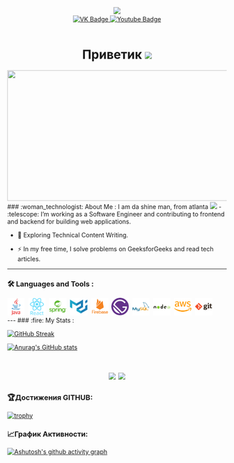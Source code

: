 <div id="header" align="center">
  <img src="https://media.giphy.com/media/oYutHBaozosYrL9xJS/giphy.gif" width="100"/>
</div>
<div id="badges" align="center">
  <a href="https://vk.com/da_sshine">
    <img src="https://img.shields.io/badge/VK-blue?style=for-the-badge&logo=vk&logoColor=white" alt="VK Badge"/>
  </a>
  <a href="https://www.youtube.com/channel/UCJhATxMih3U3f63ozy3osGA">
    <img src="https://img.shields.io/badge/YouTube-red?style=for-the-badge&logo=youtube&logoColor=white" alt="Youtube Badge"/>
  </a>
</div>
<div id="viewprof" align="center">
  <img src="https://komarev.com/ghpvc/?username= stepansirotin&style=flat-square&color=blue" alt=""/>
</div>
<div id="heythere" align="center">
  <h1>
  Приветик
  <img src="https://media.giphy.com/media/hvRJCLFzcasrR4ia7z/giphy.gif" width="30px"/>
</h1>
</div>
<div align="center">
  <img src="https://media.giphy.com/media/aNqEFrYVnsS52/giphy.gif" width="600" height="300"/>
</div>
### :woman_technologist: About Me :
I am da shine man, from atlanta <img src="https://media.giphy.com/media/WUlplcMpOCEmTGBtBW/giphy.gif" width="30">
- :telescope: I’m working as a Software Engineer and contributing to frontend and backend for building web applications.

- :seedling: Exploring Technical Content Writing.

- :zap: In my free time, I solve problems on GeeksforGeeks and read tech articles.
- ---
### :hammer_and_wrench: Languages and Tools :
<div>
  <img src="https://github.com/devicons/devicon/blob/master/icons/java/java-original-wordmark.svg" title="Java" alt="Java" width="40" height="40"/>&nbsp;
  <img src="https://github.com/devicons/devicon/blob/master/icons/react/react-original-wordmark.svg" title="React" alt="React" width="40" height="40"/>&nbsp;
  <img src="https://github.com/devicons/devicon/blob/master/icons/spring/spring-original-wordmark.svg" title="Spring" alt="Spring" width="40" height="40"/>&nbsp;
  <img src="https://github.com/devicons/devicon/blob/master/icons/materialui/materialui-original.svg" title="Material UI" alt="Material UI" width="40" height="40"/>&nbsp;
  <img src="https://github.com/devicons/devicon/blob/master/icons/firebase/firebase-plain-wordmark.svg" title="Firebase" alt="Firebase" width="40" height="40"/>&nbsp;
  <img src="https://github.com/devicons/devicon/blob/master/icons/gatsby/gatsby-original.svg" title="Gatsby"  alt="Gatsby" width="40" height="40"/>&nbsp;
  <img src="https://github.com/devicons/devicon/blob/master/icons/mysql/mysql-original-wordmark.svg" title="MySQL"  alt="MySQL" width="40" height="40"/>&nbsp;
  <img src="https://github.com/devicons/devicon/blob/master/icons/nodejs/nodejs-original-wordmark.svg" title="NodeJS" alt="NodeJS" width="40" height="40"/>&nbsp;
  <img src="https://github.com/devicons/devicon/blob/master/icons/amazonwebservices/amazonwebservices-plain-wordmark.svg" title="AWS" alt="AWS" width="40" height="40"/>&nbsp;
  <img src="https://github.com/devicons/devicon/blob/master/icons/git/git-original-wordmark.svg" title="Git" **alt="Git" width="40" height="40"/>
</div>
---
### :fire: My Stats :

[![GitHub Streak](http://github-readme-streak-stats.herokuapp.com?user=stepansirotin&hide_border=%D0%BB%D0%BE%D0%B6%D1%8C)](https://git.io/streak-stats)

[![Anurag's GitHub stats](https://github-readme-stats.vercel.app/api?username=stepansirotin)](https://github.com/stepansirotin/github-readme-stats)

<div id="heythere" align="center">
  <h1>
 <img src="https://readme-typing-svg.herokuapp.com?color=%2336BCF7&lines=Салам" width="600px"/>
  <img src="https://media.giphy.com/media/hvRJCLFzcasrR4ia7z/giphy.gif" width="30px"/>
</h1>
</div>

### 🏆Достижения GITHUB:
[![trophy](https://github-profile-trophy.vercel.app/?username=stepansirotin)](https://github.com/stepansirotin/github-profile-trophy)
### 📈График Активности:
[![Ashutosh's github activity graph](https://activity-graph.herokuapp.com/graph?username=stepansirotin)](https://github.com/stepansirotin/github-readme-activity-graph)

